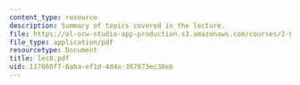 ```yaml
---
content_type: resource
description: Summary of topics covered in the lecture.
file: https://ol-ocw-studio-app-production.s3.amazonaws.com/courses/2-002-mechanics-and-materials-ii-spring-2004/117060f76abaef1d4d4a387873ec38eb_lec8.pdf
file_type: application/pdf
resourcetype: Document
title: lec8.pdf
uid: 117060f7-6aba-ef1d-4d4a-387873ec38eb
---
```

